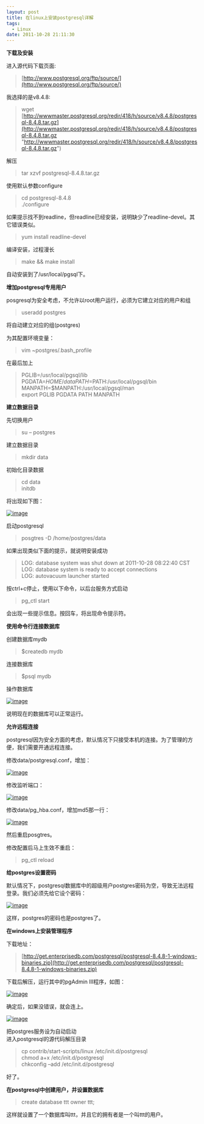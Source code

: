 ```yaml
---
layout: post
title: 在linux上安装postgresql详解
tags:
  - Linux
date: 2011-10-28 21:11:30
---
```


**下载及安装**

进入源代码下载页面: 

> [http://www.postgresql.org/ftp/source/](http://www.postgresql.org/ftp/source/)

我选择的是v8.4.8: 

> wget [http://wwwmaster.postgresql.org/redir/418/h/source/v8.4.8/postgresql-8.4.8.tar.gz](http://wwwmaster.postgresql.org/redir/418/h/source/v8.4.8/postgresql-8.4.8.tar.gz "http://wwwmaster.postgresql.org/redir/418/h/source/v8.4.8/postgresql-8.4.8.tar.gz")

解压

> tar xzvf postgresql-8.4.8.tar.gz

使用默认参数configure 

> cd postgresql-8.4.8      
> ./configure

<span id="more-515"></span>
<p>如果提示找不到readline，但readline已经安装，说明缺少了readline-devel。其它错误类似。 

> yum install readline-devel

编译安装，过程漫长 

> make && make install

自动安装到了/usr/local/pgsql下。 

**增加postgresql专用用户**

posgresql为安全考虑，不允许以root用户运行，必须为它建立对应的用户和组 

> useradd postgres

将自动建立对应的组(postgres) 

为其配置环境变量： 

> vim ~postgres/.bash_profile

在最后加上

> PGLIB=/usr/local/pgsql/lib      
> PGDATA=$HOME/data       
> PATH=$PATH:/usr/local/pgsql/bin       
> MANPATH=$MANPATH:/usr/local/pgsql/man       
> export PGLIB PGDATA PATH MANPATH

**建立数据目录**

先切换用户 

> su – postgres

建立数据目录 

> mkdir data

初始化目录数据 

> cd data      
> initdb

将出现如下图：

[![image](http://freewind.me/wp-content/uploads/2011/10/image_thumb.png "image")](http://freewind.me/wp-content/uploads/2011/10/image.png) 

启动postgresql

> posgtres -D /home/postgres/data

如果出现类似下面的提示，就说明安装成功

> LOG:  database system was shut down at 2011-10-28 08:22:40 CST     
> LOG:  database system is ready to accept connections      
> LOG:  autovacuum launcher started

按ctrl+c停止，使用以下命令，以后台服务方式启动

> pg_ctl start

会出现一些提示信息。按回车，将出现命令提示符。

**使用命令行连接数据库**

创建数据库mydb

> <p>$createdb mydb

连接数据库 

> $psql mydb

操作数据库

[![image](http://freewind.me/wp-content/uploads/2011/10/image_thumb1.png "image")](http://freewind.me/wp-content/uploads/2011/10/image1.png) 

说明现在的数据库可以正常运行。 

**允许远程连接**

postgresql因为安全方面的考虑，默认情况下只接受本机的连接。为了管理的方便，我们需要开通远程连接。 

修改data/postgresql.conf，增加： 

[![image](http://freewind.me/wp-content/uploads/2011/10/image_thumb2.png "image")](http://freewind.me/wp-content/uploads/2011/10/image2.png) 

修改监听端口： 

[![image](http://freewind.me/wp-content/uploads/2011/10/image_thumb3.png "image")](http://freewind.me/wp-content/uploads/2011/10/image3.png) 

修改data/pg_hba.conf，增加md5那一行： 

[![image](http://freewind.me/wp-content/uploads/2011/10/image_thumb4.png "image")](http://freewind.me/wp-content/uploads/2011/10/image4.png) 

然后重启posgtres。 

修改配置后马上生效不重启： 

> pg_ctl reload

**给postgres设置密码**

默认情况下，postgresql数据库中的超级用户postgres密码为空，导致无法远程登录。我们必须先给它设个密码： 

[![image](http://freewind.me/wp-content/uploads/2011/10/image_thumb5.png "image")](http://freewind.me/wp-content/uploads/2011/10/image5.png) 

这样，postgres的密码也是postgres了。 

**在windows上安装管理程序**

下载地址： 

> [http://get.enterprisedb.com/postgresql/postgresql-8.4.8-1-windows-binaries.zip](http://get.enterprisedb.com/postgresql/postgresql-8.4.8-1-windows-binaries.zip)

下载后解压，运行其中的pgAdmin III程序，如图： 

[![image](http://freewind.me/wp-content/uploads/2011/10/image_thumb6.png "image")](http://freewind.me/wp-content/uploads/2011/10/image6.png) 

确定后，如果没错误，就会连上。 

[![image](http://freewind.me/wp-content/uploads/2011/10/image_thumb7.png "image")](http://freewind.me/wp-content/uploads/2011/10/image7.png) 

把postgres服务设为自动启动   
进入postgresql的源代码解压目录 

> cp contrib/start-scripts/linux /etc/init.d/postgresql      
> chmod a+x /etc/init.d/postgresql       
> chkconfig –add /etc/init.d/postgresql

好了。 

**在postgresql中创建用户，并设置数据库**

> create database ttt owner ttt;

这样就设置了一个数据库叫ttt，并且它的拥有者是一个叫ttt的用户。